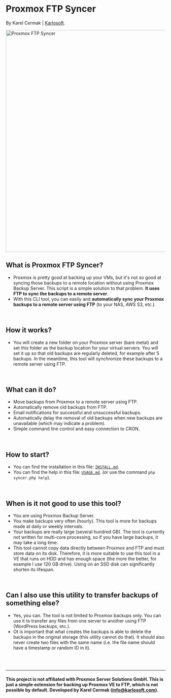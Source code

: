 # Proxmox FTP Syncer

By Karel Cermak | [Karlosoft](https://karlosoft.com).

<img src="https://cdn.karlosoft.com/cdn-data/ks/img/proxsync/github.png" width="700" alt="Proxmox FTP Syncer">

<br>

## What is Proxmox FTP Syncer?
- Proxmox is pretty good at backing up your VMs, but it's not so good at syncing those backups to a remote location without using Proxmox Backup Server. This script is a simple solution to that problem. <b>It uses FTP to sync the backups to a remote server</b>.
- With this CLI tool, you can easily and <b>automatically sync your Proxmox backups to a remote server using FTP</b> (to your NAS, AWS S3, etc.).

<br>

## How it works?
- You will create a new folder on your Proxmox server (bare metal) and set this folder as the backup location for your virtual servers. You will set it up so that old backups are regularly deleted, for example after 5 backups. In the meantime, this tool will synchronize these backups to a remote server using FTP.

<br>

## What can it do?
- Move backups from Proxmox to a remote server using FTP.
- Automatically remove old backups from FTP.
- Email notifications for successful and unsuccessful backups.
- Automatically delay the removal of old backups when new backups are unavailable (which may indicate a problem).
- Simple command line control and easy connection to CRON.

<br>

## How to start?
- You can find the installation in this file: [`INSTALL.md`](INSTALL.md).
- You can find the help in this file: [`USAGE.md`](USAGE.md). (or use the command `php syncer.php help`).

<br>

## When is it not good to use this tool?
- You are using Proxmox Backup Server.
- You make backups very often (hourly). This tool is more for backups made at daily or weekly intervals.
- Your backups are really large (several hundred GB). The tool is currently not written for multi-core processing, so if you have large backups, it may take a long time.
- This tool cannot copy data directly between Proxmox and FTP and must store data on its disk. Therefore, it is more suitable to use this tool in a VE that runs on HDD and has enough space (the more the better, for example I use 120 GB drive). Using on an SSD disk can significantly shorten its lifespan.

<br>

## Can I also use this utility to transfer backups of something else?
- Yes, you can. The tool is not limited to Proxmox backups only. You can use it to transfer any files from one server to another using FTP (WordPress backups, etc.).
- Ot is important that what creates the backups is able to delete the backups in the original storage (this utility cannot do that). It should also never create two files with the same name (i.e. the file name should have a timestamp or random ID in it).

<br>
<br>

---

#### This project is not affiliated with Proxmox Server Solutions GmbH. This is just a simple extension for backing up Proxmox VE to FTP, which is not possible by default. Developed by Karel Cermak (info@karlosoft.com).